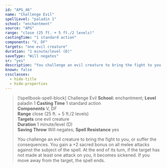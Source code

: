 ```yaml
---
id: "APG_46"
name: "Challenge Evil"
spellLevel: "paladin 1"
school: "enchantment"
source: "APG"
range: "close (25 ft. + 5 ft./2 levels)"
castingTime: "1 standard action"
components: "V, DF"
targets: "one evil creature"
duration: "1 minute/level (D)"
saveType: "Will negates"
sr: "yes"
description: "You challenge an evil creature to bring the fight to you, or suffer the consequences. You gain a +2 sacred bonus on all melee attacks against the subject of the spell. At the end of its turn, if the target has not made at least one attack on you, it becomes sickened. If you move away from the target, the spell ends."
known: false
cssclasses:
  - hide-title
  - hide-properties
---
```


> [!spellbook-spell-block] Challenge Evil
> **School:** enchantment; **Level** paladin 1
> **Casting Time** 1 standard action  
> **Components** V, DF  
> **Range** close (25 ft. + 5 ft./2 levels)  
> **Targets** one evil creature  
> **Duration** 1 minute/level (D)  
> **Saving Throw** Will negates; **Spell Resistance** yes
> 
> You challenge an evil creature to bring the fight to you, or suffer the consequences. You gain a +2 sacred bonus on all melee attacks against the subject of the spell. At the end of its turn, if the target has not made at least one attack on you, it becomes sickened. If you move away from the target, the spell ends.